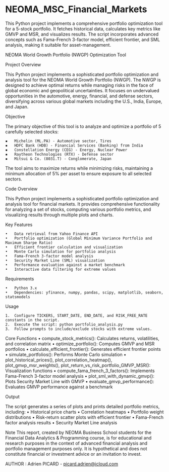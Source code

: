 # NEOMA_MSC_Financial_Markets
This Python project implements a comprehensive portfolio optimization tool for a 5-stock portfolio. It fetches historical data, calculates key metrics like GMVP and MSR, and visualizes results. The script incorporates advanced concepts such as Fama-French 3-factor model, efficient frontier, and SML analysis, making it suitable for asset-management.

NEOMA World Growth Portfolio (NWGP) Optimization Tool

Project Overview

This Python project implements a sophisticated portfolio optimization and analysis tool for the NEOMA World Growth Portfolio (NWGP). The NWGP is designed to achieve optimal returns while managing risks in the face of global economic and geopolitical uncertainties. It focuses on undervalued opportunities in the automotive, energy, financial, and defense sectors, diversifying across various global markets including the U.S., India, Europe, and Japan.

Objective

The primary objective of this tool is to analyze and optimize a portfolio of 5 carefully selected stocks:

	▪	Michelin (ML.PA) - Automotive sector, Tires
	▪	HDFC Bank (HDB) - Financial Services (Banking) from India
	▪	Constellation Energy (CEG) - Energy, Nuclear Power
	▪	Raytheon Technologies (RTX) - Defense sector
	▪	Mitsui & Co. (8031.T) - Conglomerate, Japan

The tool aims to maximize returns while minimizing risks, maintaining a minimum allocation of 5% per asset to ensure exposure to all selected sectors.

Code Overview

This Python project implements a sophisticated portfolio optimization and analysis tool for financial markets. It provides comprehensive functionality for analyzing a set of stocks, computing various portfolio metrics, and visualizing results through multiple plots and charts.

Key Features

	•	Data retrieval from Yahoo Finance API
	•	Portfolio optimization (Global Minimum Variance Portfolio and Maximum Sharpe Ratio)
	•	Efficient frontier calculation and visualization
	•	Monte Carlo simulation for portfolio analysis
	•	Fama-French 3-factor model analysis
	•	Security Market Line (SML) visualization
	•	Performance evaluation against a market benchmark
	•	Interactive data filtering for extreme values

Requirements

	•	Python 3.x
	•	Dependencies: yfinance, numpy, pandas, scipy, matplotlib, seaborn, statsmodels

Usage

	1.	Configure TICKERS, START_DATE, END_DATE, and RISK_FREE_RATE constants in the script.
	2.	Execute the script: python portfolio_analysis.py
	3.	Follow prompts to include/exclude stocks with extreme values.

Core Functions
	•	compute_stock_metrics(): Calculates returns, volatilities, and correlation matrix
	•	optimize_portfolio(): Computes GMVP and MSR portfolios
	•	calculate_efficient_frontier(): Generates efficient frontier points
	•	simulate_portfolios(): Performs Monte Carlo simulation
	•	plot_historical_prices(), plot_correlation_heatmap(), plot_gmvp_msr_weights(), plot_return_vs_risk_portfolio_GMVP_MSR(): Visualization functions
	•	compute_fama_french_3_factors(): Implements Fama-French 3-factor model analysis
	•	plot_sml_with_dynamic_gmvp(): Plots Security Market Line with GMVP
	•	evaluate_gmvp_performance(): Evaluates GMVP performance against a benchmark

Output

The script generates a series of plots and prints detailed portfolio metrics, including:
	•	Historical price charts
	•	Correlation heatmaps
	•	Portfolio weight distributions
	•	Risk-return scatter plots with efficient frontier
	•	Fama-French factor analysis results
	•	Security Market Line analysis

Note
This report, created by NEOMA Business School students for the Financial Data Analytics & Programming course, is for educational and research purposes in the context of advanced financial analysis and portfolio management purposes only. It is hypothetical and does not constitute financial or investment advice or an invitation to invest.

AUTHOR : Adrien PICARD - picard.adrien@icloud.com
